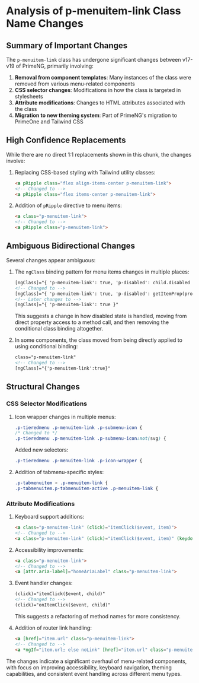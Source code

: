 # Analysis of p-menuitem-link Class Name Changes

## Summary of Important Changes
The `p-menuitem-link` class has undergone significant changes between v17-v19 of PrimeNG, primarily involving:

1. **Removal from component templates**: Many instances of the class were removed from various menu-related components
2. **CSS selector changes**: Modifications in how the class is targeted in stylesheets
3. **Attribute modifications**: Changes to HTML attributes associated with the class
4. **Migration to new theming system**: Part of PrimeNG's migration to PrimeOne and Tailwind CSS

## High Confidence Replacements
While there are no direct 1:1 replacements shown in this chunk, the changes involve:

1. Replacing CSS-based styling with Tailwind utility classes:
   ```html
   <a pRipple class="flex align-items-center p-menuitem-link">
   <!-- Changed to -->
   <a pRipple class="flex items-center p-menuitem-link">
   ```

2. Addition of `pRipple` directive to menu items:
   ```html
   <a class="p-menuitem-link">
   <!-- Changed to -->
   <a pRipple class="p-menuitem-link">
   ```

## Ambiguous Bidirectional Changes
Several changes appear ambiguous:

1. The `ngClass` binding pattern for menu items changes in multiple places:
   ```html
   [ngClass]="{ 'p-menuitem-link': true, 'p-disabled': child.disabled }"
   <!-- Changed to -->
   [ngClass]="{ 'p-menuitem-link': true, 'p-disabled': getItemProp(processedItem, 'disabled') }"
   <!-- Later changes to -->
   [ngClass]="{ 'p-menuitem-link': true }"
   ```
   
   This suggests a change in how disabled state is handled, moving from direct property access to a method call, and then removing the conditional class binding altogether.

2. In some components, the class moved from being directly applied to using conditional binding:
   ```html
   class="p-menuitem-link"
   <!-- Changed to -->
   [ngClass]="{'p-menuitem-link':true}"
   ```

## Structural Changes

### CSS Selector Modifications

1. Icon wrapper changes in multiple menus:
   ```css
   .p-tieredmenu .p-menuitem-link .p-submenu-icon {
   /* Changed to */
   .p-tieredmenu .p-menuitem-link .p-submenu-icon:not(svg) {
   ```
   
   Added new selectors:
   ```css
   .p-tieredmenu .p-menuitem-link .p-icon-wrapper {
   ```

2. Addition of tabmenu-specific styles:
   ```css
   .p-tabmenuitem > .p-menuitem-link {
   .p-tabmenuitem.p-tabmenuitem-active .p-menuitem-link {
   ```

### Attribute Modifications

1. Keyboard support additions:
   ```html
   <a class="p-menuitem-link" (click)="itemClick($event, item)">
   <!-- Changed to -->
   <a class="p-menuitem-link" (click)="itemClick($event, item)" (keydown.enter)="itemClick($event, item)">
   ```

2. Accessibility improvements:
   ```html
   <a class="p-menuitem-link">
   <!-- Changed to -->
   <a [attr.aria-label]="homeAriaLabel" class="p-menuitem-link">
   ```

3. Event handler changes:
   ```html
   (click)="itemClick($event, child)"
   <!-- Changed to -->
   (click)="onItemClick($event, child)"
   ```
   
   This suggests a refactoring of method names for more consistency.

4. Addition of router link handling:
   ```html
   <a [href]="item.url" class="p-menuitem-link">
   <!-- Changed to -->
   <a *ngIf="item.url; else noLink" [href]="item.url" class="p-menuitem-link">
   ```

The changes indicate a significant overhaul of menu-related components, with focus on improving accessibility, keyboard navigation, theming capabilities, and consistent event handling across different menu types.